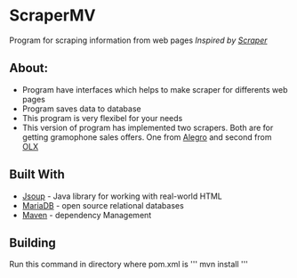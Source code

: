 # ScraperMV

Program for scraping information from web pages
*Inspired by [Scraper](https://github.com/Dimonium-239/Scraper)*

## About:
- Program have interfaces which helps to make scraper for differents web pages
- Program saves data to database
- This program is very flexibel for your needs
- This version of program has implemented two scrapers. Both are for getting gramophone sales offers. 
One from [Alegro](https://allegro.pl/) and second from [OLX](https://www.olx.pl/)

## Built With
* [Jsoup](https://jsoup.org/) - Java library for working with real-world HTML
* [MariaDB](https://mariadb.org/) - open source relational databases
* [Maven](https://maven.apache.org/) - dependency Management
 
## Building
Run this command in directory where pom.xml is
'''
mvn install
'''
